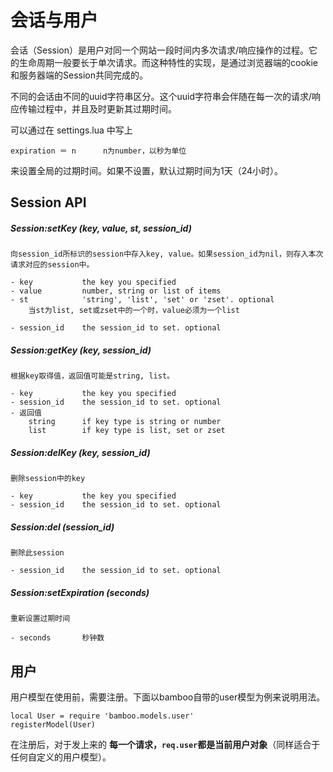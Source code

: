 # 会话与用户

会话（Session）是用户对同一个网站一段时间内多次请求/响应操作的过程。它的生命周期一般要长于单次请求。而这种特性的实现，是通过浏览器端的cookie和服务器端的Session共同完成的。

不同的会话由不同的uuid字符串区分。这个uuid字符串会伴随在每一次的请求/响应传输过程中，并且及时更新其过期时间。

可以通过在 settings.lua 中写上

	expiration ＝ n		n为number，以秒为单位

来设置全局的过期时间。如果不设置，默认过期时间为1天（24小时）。

## Session API

##### Session:setKey (key, value, st, session_id)

	向session_id所标识的session中存入key, value。如果session_id为nil，则存入本次请求对应的session中。
	
	- key			the key you specified
	- value			number, string or list of items
	- st			'string', 'list', 'set' or 'zset'. optional
		当st为list, set或zset中的一个时，value必须为一个list
	
	- session_id	the session_id to set. optional

##### Session:getKey (key, session_id)
	
	根据key取得值，返回值可能是string, list。
	
	- key			the key you specified
	- session_id	the session_id to set. optional
	- 返回值
		string		if key type is string or number
		list		if key type is list, set or zset
	
##### Session:delKey (key, session_id)

	删除session中的key
	
	- key			the key you specified
	- session_id	the session_id to set. optional

##### Session:del (session_id)

	删除此session
	
	- session_id	the session_id to set. optional

##### Session:setExpiration (seconds)
	
	重新设置过期时间
	
	- seconds		秒钟数
	
	
## 用户

用户模型在使用前，需要注册。下面以bamboo自带的user模型为例来说明用法。

	local User = require 'bamboo.models.user'
	registerModel(User)

在注册后，对于发上来的 **每一个请求，`req.user`都是当前用户对象**（同样适合于任何自定义的用户模型）。

